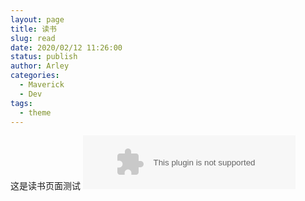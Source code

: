 ```yaml
---
layout: page
title: 读书
slug: read
date: 2020/02/12 11:26:00
status: publish
author: Arley
categories: 
  - Maverick
  - Dev
tags: 
  - theme
---
```

这是读书页面测试
<embed src="//music.163.com/style/swf/widget.swf?sid=2788529&type=2&auto=1&width=320&height=66" width="340" height="86"  allowNetworking="all"></embed>
